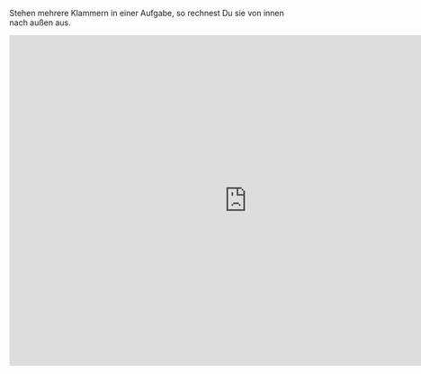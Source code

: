 Stehen mehrere Klammern in einer Aufgabe, so rechnest Du sie von innen nach außen aus. 
<iframe scrolling="no" src="https://www.geogebra.org/material/iframe/id/pNaJ6ywh/width/843/height/587/border/888888/smb/false/stb/false/stbh/false/ai/true/asb/false/sri/true/rc/false/ld/false/sdz/true/ctl/false" width="843px" height="587px" style="border:0px;"> </iframe>